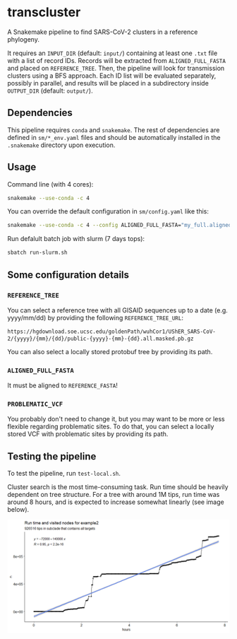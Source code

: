 # transcluster

A Snakemake pipeline to find SARS-CoV-2 clusters in a reference phylogeny.

It requires an `INPUT_DIR` (default: `input/`) containing at least one `.txt` file
with a list of record IDs. Records will be extracted from `ALIGNED_FULL_FASTA`
and placed on `REFERENCE_TREE`. Then, the pipeline will look for transmission clusters
using a BFS approach. Each ID list will be evaluated separately, possibly in parallel,
and results will be placed in a subdirectory inside `OUTPUT_DIR` (default: `output/`).


## Dependencies

This pipeline requires `conda` and `snakemake`. The rest of dependencies are
defined in `sm/*_env.yaml` files and should be automatically installed in the `.snakemake`
directory upon execution.


## Usage

Command line (with 4 cores):

```bash
snakemake --use-conda -c 4
```

You can override the default configuration in `sm/config.yaml` like this:

```bash
snakemake --use-conda -c 4 --config ALIGNED_FULL_FASTA="my_full.aligned.fasta" OUTPUT_DIR="my_output_dir"
```

Run defalult batch job with slurm (7 days tops):

```bash
sbatch run-slurm.sh
```


## Some configuration details

### `REFERENCE_TREE`

You can select a reference tree with all GISAID sequences up to a date (e.g. yyyy/mm/dd) by providing the following `REFERENCE_TREE_URL`:

```
https://hgdownload.soe.ucsc.edu/goldenPath/wuhCor1/UShER_SARS-CoV-2/{yyyy}/{mm}/{dd}/public-{yyyy}-{mm}-{dd}.all.masked.pb.gz
```

You can also select a locally stored protobuf tree by providing its path.

### `ALIGNED_FULL_FASTA`

It must be aligned to `REFERENCE_FASTA`!

### `PROBLEMATIC_VCF`

You probably don't need to change it, but you may want to be more or less flexible regarding problematic sites.
To do that, you can select a locally stored VCF with problematic sites by providing its path.


## Testing the pipeline

To test the pipeline, run `test-local.sh`.

Cluster search is the most time-consuming task. Run time should be heavily
dependent on tree structure. For a tree with around 1M tips, run time was around 8 hours, and is expected to increase somewhat linearly (see image below).

![](test/example2_run.png)
